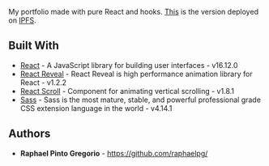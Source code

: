 My portfolio made with pure React and hooks.
[This](https://rough-cake-0223.on.fleek.co/) is the version deployed on [IPFS](https://ipfs.io/).

## Built With

* [React](https://reactjs.org/) - A JavaScript library for building user interfaces - v16.12.0  
* [React Reveal](https://www.react-reveal.com/) - React Reveal is high performance animation library for React - v1.2.2  
* [React Scroll](https://github.com/fisshy/react-scroll) - Component for animating vertical scrolling - v1.8.1  
* [Sass](https://sass-lang.com/) - Sass is the most mature, stable, and powerful professional grade CSS extension language in the world - v4.14.1  


## Authors

* **Raphael Pinto Gregorio** - https://github.com/raphaelpg/